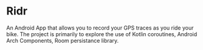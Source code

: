 # Ridr

An Android App that allows you to record your GPS traces as you ride your bike.
The project is primarily to explore the use of Kotlin coroutines, Android Arch Components, Room persistance library.
